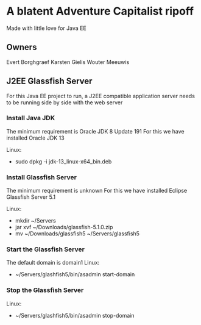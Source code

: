 # A blatent Adventure Capitalist ripoff

Made with little love for Java EE

## Owners

Evert Borghgraef
Karsten Gielis
Wouter Meeuwis

## J2EE Glassfish Server

For this Java EE project to run, a J2EE compatible application server needs to be running side by side with the web server

### Install Java JDK

The minimum requirement is Oracle JDK 8 Update 191
For this we have installed Oracle JDK 13

Linux:

- sudo dpkg -i jdk-13_linux-x64_bin.deb

### Install Glassfish Server

The minimum requirement is unknown
For this we have installed Eclipse Glassfish Server 5.1

Linux:

- mkdir ~/Servers
- jar xvf ~/Downloads/glassfish-5.1.0.zip
- mv ~/Downloads/glassfish5 ~/Servers/glassfish5

### Start the Glassfish Server

The default domain is domain1
Linux:

- ~/Servers/glashfish5/bin/asadmin start-domain

### Stop the Glassfish Server

Linux:

- ~/Servers/glashfish5/bin/asadmin stop-domain
